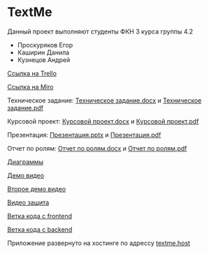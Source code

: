 # TextMe

Данный проект выполняют студенты ФКН 3 курса группы 4.2
+ Проскуряков Егор
+ Каширин Данила
+ Кузнецов Андрей

[Ссылка на Trello](https://trello.com/b/yBsu3SbX/textme-messenger)

[Ссылка на Miro](https://miro.com/app/board/o9J_lNiQtMY=/)

Техническое задание: [Техническое задание.docx](/Documents/Техническое%20Задание.docx) и [Техническое задание.pdf](/Documents/Техническое%20Задание.pdf)

Курсовой проект: [Курсовой проект.docx](/Documents/Курсовой%20проект.docx) и [Курсовой проект.pdf](/Documents/Курсовой%20проект.pdf)

Презентация: [Презентация.pptx](/Documents/Мессенджер%20с%20подбором%20собеседников%20по%20интересам.pptx) и [Презентация.pdf](/Documents/Мессенджер%20с%20подбором%20собеседников%20по%20интересам.pdf)

Отчет по ролям: [Отчет по ролям.docx](/Documents/Отчет%20по%20ролям.docx) и [Отчет по ролям.pdf](/Documents/Отчет%20по%20ролям.pdf)

[Диаграммы](/Documents/Diagrams)

[Демо видео](https://drive.google.com/file/d/1h7PCqwaMXUAjxqgJFjQ7SOpZEEAHpRrk/view?usp=sharing)

[Второе демо видео](https://drive.google.com/file/d/1sjf5W0Lc35aQt0jG-n6c_nqA3w43OmV8/view?usp=sharing)

[Видео защита](https://drive.google.com/file/d/1ZcRPvolE9UnW_ANn1aqUBqLzahiuJN2g/view?usp=sharing)

[Ветка кода с frontend](https://github.com/Proskuryakov/TextMe/tree/frontend)

[Ветка кода с backend](https://github.com/Proskuryakov/TextMe/tree/backend)

Приложение развернуто на хостинге по адрессу [textme.host](http://textme.host)
